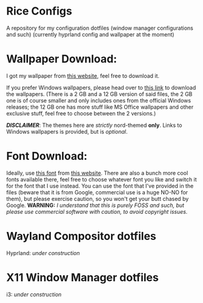  # Rice Configs
A repository for my configuration dotfiles (window manager configurations and such) (currently hyprland config and wallpaper at the moment)

# Wallpaper Download:
I got my wallpaper from [this website](https://www.wallpaperflare.com/nord-theme-city-lights-building-night-street-light-wallpaper-yruqy/download), feel free to download it.

If you prefer Windows wallpapers, please head over to [this link](https://www.deviantart.com/windowsaesthetics/art/Ultimate-Windows-Wallpaper-Pack-942163195) to download the wallpapers. (There is a 2 GB and a 12 GB version of said files, the 2 GB one is of course smaller and only includes ones from the official Windows releases; the 12 GB one has more stuff like MS Office wallpapers and other exclusive stuff, feel free to choose between the 2 versions.)

***DISCLAIMER***: The themes here are *strictly* nord-themed **only**. Links to Windows wallpapers is provided, but is *optional*.

# Font Download:
Ideally, use [this font](https://github.com/ryanoasis/nerd-fonts/releases/download/v3.1.0/JetBrainsMono.zip) from [this website](https://www.nerdfonts.com/font-downloads). There are also a bunch more cool fonts available there, feel free to choose whatever font you like and switch it for the font that I use instead.
You can use the font that I've provided in the files (beware that it is from Google, commercial use is a huge NO-NO for them), but please exercise caution, so you won't get your butt chased by Google. **WARNING:** *I understand that this is purely FOSS and such, but please use commercial software with caution, to avoid copyright issues.*

# **Wayland Compositor dotfiles**
Hyprland: *under construction*

# **X11 Window Manager dotfiles**
i3: *under construction*
